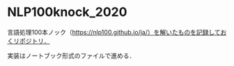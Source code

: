 # NLP100knock_2020

言語処理100本ノック（https://nlp100.github.io/ja/）を解いたものを記録しておくリポジトリ．

実装はノートブック形式のファイルで進める．
